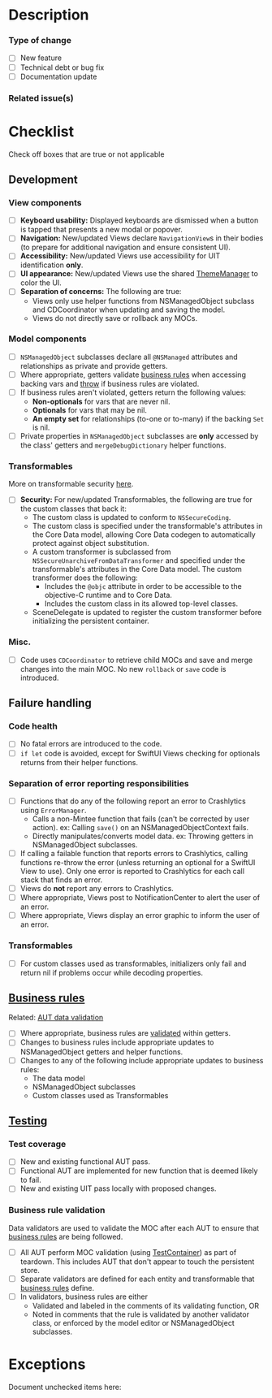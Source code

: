 # Description

### Type of change
- [ ] New feature
- [ ] Technical debt or bug fix
- [ ] Documentation update

### Related issue(s)

# Checklist
Check off boxes that are true or not applicable

## Development

### View components
- [ ] __Keyboard usability:__ Displayed keyboards are dismissed when a button is tapped that presents a new modal or popover.
- [ ] __Navigation:__ New/updated Views declare `NavigationView`s in their bodies (to prepare for additional navigation and ensure consistent UI).
- [ ] __Accessibility:__ New/updated Views use accessibility for UIT identification __only__.
- [ ] __UI appearance:__ New/updated Views use the shared [ThemeManager](./doc/dev-notes#thememanager) to color the UI.
- [ ] __Separation of concerns:__ The following are true:
    - Views only use helper functions from NSManagedObject subclass and CDCoordinator when updating and saving the model.
    - Views do not directly save or rollback any MOCs.

### Model components
- [ ] `NSManagedObject` subclasses declare all `@NSManaged` attributes and relationships as private and provide getters.
- [ ] Where appropriate, getters validate [business rules](#business-rules) when accessing backing vars and [throw](#separation-of-error-reporting-responsibilities) if business rules are violated.
- [ ] If business rules aren't violated, getters return the following values:
    - __Non-optionals__ for vars that are never nil.
    - __Optionals__ for vars that may be nil.
    - __An empty set__ for relationships (to-one or to-many) if the backing `Set` is nil.
- [ ] Private properties in `NSManagedObject` subclasses are __only__ accessed by the class' getters and `mergeDebugDictionary` helper functions.

### Transformables
More on transformable security [here](https://www.kairadiagne.com/2020/01/13/nssecurecoding-and-transformable-properties-in-core-data.html).  
- [ ] __Security:__ For new/updated Transformables, the following are true for the custom classes that back it:
    - The custom class is updated to conform to `NSSecureCoding`.
    - The custom class is specified under the transformable's attributes in the Core Data model, allowing Core Data codegen to automatically protect against object substitution.
    - A custom transformer is subclassed from `NSSecureUnarchiveFromDataTransformer` and specified under the transformable's attributes in the Core Data model. The custom transformer does the following:  
        * Includes the `@objc` attribute in order to be accessible to the objective-C runtime and to Core Data.
        * Includes the custom class in its allowed top-level classes.
    - SceneDelegate is updated to register the custom transformer before initializing the persistent container.  

### Misc.
- [ ] Code uses `CDCoordinator` to retrieve child MOCs and save and merge changes into the main MOC. No new `rollback` or `save` code is introduced.

## Failure handling

### Code health
- [ ] No fatal errors are introduced to the code.
- [ ] `if let` code is avoided, except for SwiftUI Views checking for optionals returns from their helper functions.

### Separation of error reporting responsibilities
- [ ] Functions that do any of the following report an error to Crashlytics using `ErrorManager`.
    - Calls a non-Mintee function that fails (can't be corrected by user action). ex: Calling `save()` on an NSManagedObjectContext fails.
    - Directly manipulates/converts model data. ex: Throwing getters in NSManagedObject subclasses.
- [ ] If calling a failable function that reports errors to Crashlytics, calling functions re-throw the error (unless returning an optional for a SwiftUI View to use). Only one error is reported to Crashlytics for each call stack that finds an error.
- [ ] Views do __not__ report any errors to Crashlytics.
- [ ] Where appropriate, Views post to NotificationCenter to alert the user of an error.
- [ ] Where appropriate, Views display an error graphic to inform the user of an error.

### Transformables
- [ ] For custom classes used as transformables, initializers only fail and return nil if problems occur while decoding properties.

## [Business rules](https://github.com/vyoung831/Mintee/blob/master/doc/business-rules.md)
Related: [AUT data validation](#business-rule-validation)
- [ ] Where appropriate, business rules are [validated](#model-data-access-and-validation) within getters.
- [ ] Changes to business rules include appropriate updates to NSManagedObject getters and helper functions.
- [ ] Changes to any of the following include appropriate updates to business rules:
    - The data model
    - NSManagedObject subclasses
    - Custom classes used as Transformables

## [Testing](https://github.com/vyoung831/Mintee/blob/master/doc/dev-notes.md#testing)

### Test coverage
- [ ] New and existing functional AUT pass.
- [ ] Functional AUT are implemented for new function that is deemed likely to fail.
- [ ] New and existing UIT pass locally with proposed changes.

### Business rule validation
Data validators are used to validate the MOC after each AUT to ensure that [business rules](../business-rules.md) are being followed.
- [ ] All AUT perform MOC validation (using [TestContainer](https://github.com/vyoung831/Mintee/blob/master/doc/dev-notes.md#sharedtestutils)) as part of teardown. This includes AUT that don't appear to touch the persistent store.
- [ ] Separate validators are defined for each entity and transformable that [business rules](https://github.com/vyoung831/Mintee/blob/master/doc/business-rules.md) define.
- [ ] In validators, business rules are either
    - Validated and labeled in the comments of its validating function, OR
    - Noted in comments that the rule is validated by another validator class, or enforced by the model editor or NSManagedObject subclasses.

# Exceptions
Document unchecked items here: